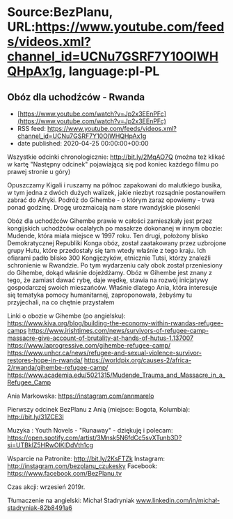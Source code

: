# Source:BezPlanu, URL:https://www.youtube.com/feeds/videos.xml?channel_id=UCNu7GSRF7Y10OIWHQHpAx1g, language:pl-PL

## Obóz dla uchodźców - Rwanda
 - [https://www.youtube.com/watch?v=Jp2x3EEnPFc](https://www.youtube.com/watch?v=Jp2x3EEnPFc)
 - RSS feed: https://www.youtube.com/feeds/videos.xml?channel_id=UCNu7GSRF7Y10OIWHQHpAx1g
 - date published: 2020-04-25 00:00:00+00:00

Wszystkie odcinki chronologicznie: http://bit.ly/2MqAO7Q
(można też klikać w kartę "Następny odcinek" pojawiającą się pod koniec każdego filmu po prawej stronie u góry) 

Opuszczamy Kigali i ruszamy na północ zapakowani do malutkiego busika, w tym jedna z dwóch dużych walizek, jakie niezbyt rozsądnie postanowiłem zabrać do Afryki. Podróż do Gihembe - o którym zaraz opowiemy - trwa ponad godzinę. Drogę urozmaicają nam stare rwandyjskie piosenki

Obóz dla uchodźców Gihembe prawie w całości zamieszkały jest przez kongijskich uchodźców ocalałych po masakrze dokonanej  w innym  obozie:  Mudende, która miała miejsce w 1997 roku. Ten drugi, położony blisko Demokratycznej Republiki Konga obóz, został zaatakowany przez uzbrojone grupy Hutu, które przedostały się tam wtedy właśnie z tego kraju. Ich ofiarami padło blisko 300 Kongijczyków, etnicznie Tutsi, którzy znaleźli schronienie w Rwandzie. Po tym wydarzeniu cały obok został przeniesiony do Gihembe, dokąd właśnie dojeżdżamy. Obóz w Gihembe jest znany z tego, że zamiast dawać rybę, daje wędkę, stawia na rozwój inicjatywy gospodarczej swoich mieszańców. Właśnie dlatego Ania, która interesuje się tematyka pomocy humanitarnej, zaproponowała, żebyśmy tu przyjechali, na co chętnie przystałem

Linki o obozie w Gihembe (po angielsku):
https://www.kiva.org/blog/building-the-economy-within-rwandas-refugee-camps
https://www.irishtimes.com/news/survivors-of-refugee-camp-massacre-give-account-of-brutality-at-hands-of-hutus-1.137007
https://www.laprogressive.com/gihembe-refugee-camp/
https://www.unhcr.ca/news/refugee-and-sexual-violence-survivor-restores-hope-in-rwanda/
https://worldpix.org/causes-2/africa-2/rwanda/gihembe-refugee-camp/
https://www.academia.edu/5021315/Mudende_Trauma_and_Massacre_in_a_Refugee_Camp

Ania Markowska:
https://instagram.com/annmarelo

Pierwszy odcinek BezPlanu z Anią (miejsce: Bogota, Kolumbia):
http://bit.ly/31ZCE3l

Muzyka : Youth Novels - "Runaway" - dziękuję i polecam:
https://open.spotify.com/artist/3Mnsk5N6fdCc5svXTunb3D?si=UTBklZ5HRwOlKlDdVth1cg

Wsparcie na Patronite: http://bit.ly/2KsFTZk 
Instagram: http://instagram.com/bezplanu_czukesky 
Facebook: https://www.facebook.com/BezPlanu.tv 

Czas akcji: wrzesień 2019r.

Tłumaczenie na angielski: Michał Stadryniak
www.linkedin.com/in/michał-stadryniak-82b8491a6

